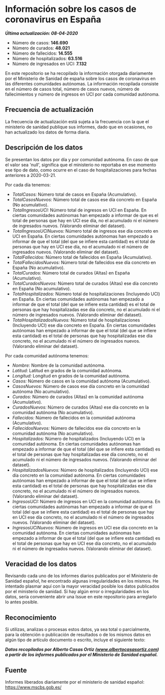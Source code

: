 # Información sobre los casos de coronavirus en España

**_Última actualización: 08-04-2020_**

* Número de casos: **146.690**
* Número de curados: **48.021**
* Número de fallecidos: **14.555**
* Número de hospitalizados: **63.516**
* Número de ingresados en UCI: **7.132**

En este repositorio se ha recopilado la información otorgada diariamente por el Ministerio de Sanidad de españa sobre los casos de coronavirus en las diferentes comunidades autónomas. La información recopilada consiste en el número de casos total, número de casos nuevos, número de fallecimientos y número de ingresos en UCI por cada comunidad autónoma.

## Frecuencia de actualización

La frecuencia de actualización está sujeta a la frecuencia con la que el ministerio de sanidad publique sus informes, dado que en ocasiones, no han actualizado los datos de forma diaria.

## Descripción de los datos

Se presentan los datos por día y por comunidad autónoma. En caso de que el valor sea 'null', significa que el ministerio no reportaba en ese momento ese tipo de dato, como ocurre en el caso de hospitalizaciones para fechas anteriores a 2020-03-21.

Por cada día tenemos:
 * _TotalCasos:_ Número total de casos en España (Acumulativo).
 * _TotalCasosNuevos:_ Número total de casos ese día concreto en España (No acumulativo).
 * _TotalIngresosUCI:_ Número total de ingresos en UCI en España. En ciertas comunidades autónomas han empezado a informar de que es el total de personas que hay en UCI ese día, no el acumulado ni el número de ingresados nuevos. (Valorando eliminar del dataset).
 * _TotalIngresosUCINuevos:_ Número total de ingresos ese día concreto en UCI en España. En ciertas comunidades autónomas han empezado a informar de que el total (del que se infiere esta cantidad) es el total de personas que hay en UCI ese día, no el acumulado ni el número de ingresados nuevos. (Valorando eliminar del dataset).
 * _TotalFallecidos:_ Número total de fallecidos en España (Acumulativo).
 * _TotalFallecidosNuevos:_ Número total de fallecidos ese día concreto en España (No acumulativo).
 * _TotalCurados:_ Número total de curados (Altas) en España (Acumulativo).
 * _TotalCuradosNuevos:_ Número total de curados (Altas) ese día concreto en España (No acumulativo).
 * _TotalHospitalizados:_ Número total de hospitalizaciones (Incluyendo UCI) en España. En ciertas comunidades autónomas han empezado a informar de que el total (del que se infiere esta cantidad) es el total de personas que hay hospitalizadas ese día concreto, no el acumulado ni el número de ingresados nuevos. (Valorando eliminar del dataset).
 * _TotalHospitalizadosNuevos:_ Número total de hospitalizaciones (Incluyendo UCI) ese día concreto en España. En ciertas comunidades autónomas han empezado a informar de que el total (del que se infiere esta cantidad) es el total de personas que hay hospitalizadas ese día concreto, no el acumulado ni el número de ingresados nuevos. (Valorando eliminar del dataset).

Por cada comunidad autónoma tenemos:
 * _Nombre:_ Nombre de la comunidad autónoma.
 * _Latitud:_ Latitud en grados de la comunidad autónoma.
 * _Longitud:_ Longitud en grados de la comunidad autónoma.
 * _Casos:_ Número de casos en la comunidad autónoma (Acumulativo).
 * _CasosNuevos:_ Número de casos ese día concreto en la comunidad autónoma (No acumulativo).
 * _Curados:_ Número de curados (Altas) en la comunidad autónoma (Acumulativo).
 * _CuradosNuevos:_ Número de curados (Altas) ese día concreto en la comunidad autónoma (No acumulativo).
 * _Fallecidos:_ Número de fallecidos en la comunidad autónoma (Acumulativo).
 * _FallecidosNuevos:_ Número de fallecidos ese día concreto en la comunidad autónoma (No acumulativo).
 * _Hospitalizados:_ Número de hospitalizados (Incluyendo UCI) en la comunidad autónoma. En ciertas comunidades autónomas han empezado a informar de que el total (del que se infiere esta cantidad) es el total de personas que hay hospitalizadas ese día concreto, no el acumulado ni el número de ingresados nuevos. (Valorando eliminar del dataset).
 * _HospitalizadosNuevos:_ Número de hospitalizados (Incluyendo UCI) ese día concreto en la comunidad autónoma. En ciertas comunidades autónomas han empezado a informar de que el total (del que se infiere esta cantidad) es el total de personas que hay hospitalizadas ese día concreto, no el acumulado ni el número de ingresados nuevos. (Valorando eliminar del dataset).
 * _IngresosUCI:_ Número de ingresos en UCI en la comunidad autónoma. En ciertas comunidades autónomas han empezado a informar de que el total (del que se infiere esta cantidad) es el total de personas que hay en UCI ese día concreto, no el acumulado ni el número de ingresados nuevos. (Valorando eliminar del dataset).
 * _IngresosUCINuevos:_ Número de ingresos en UCI ese día concreto en la comunidad autónoma. En ciertas comunidades autónomas han empezado a informar de que el total (del que se infiere esta cantidad) es el total de personas que hay en UCI ese día concreto, no el acumulado ni el número de ingresados nuevos. (Valorando eliminar del dataset).

## Veracidad de los datos

Revisando cada uno de los informes diarios publicados por el Ministerio de Sanidad español, he encontrado algunas irregularidades en los mismos. He intentado plasmar aquí con la mayor veracidad posible los datos publicados por el ministerio de sanidad. Si hay algún error o irregularidades en los datos, sería conveniente abrir una Issue en este repositorio para arreglarlo lo antes posible.

## Reconocimiento

Si utilizas, analizas o procesas estos datos, ya sea total o parcialmente, para la obtención o publicación de resultados o de los mismos datos en algún tipo de artículo documento o escrito, incluye el siguiente texto:

***Datos recopilados por Alberto Casas Ortiz (www.albertocasasortiz.com) a partir de los informes publicados por el Ministerio de Sanidad español.***

## Fuente

Informes liberados diariamente por el ministerio de sanidad español: https://www.mscbs.gob.es/
